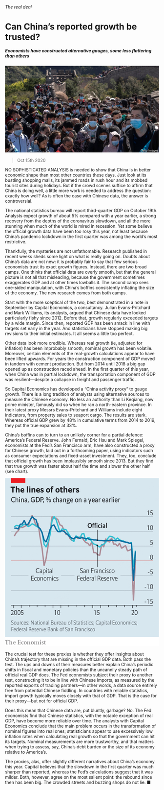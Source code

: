 ###### The real deal

# Can China’s reported growth be trusted? 

##### Economists have constructed alternative gauges, some less flattering than others 

![image](images/20201017_FNP001.jpg) 

> Oct 15th 2020 


NO SOPHISTICATED ANALYSIS is needed to show that China is in better economic shape than most other countries these days. Just look at its bustling shopping malls, its jammed roads in rush hour and its mobbed tourist sites during holidays. But if the crowd scenes suffice to affirm that China is doing well, a little more work is needed to address the question: exactly how well? As is often the case with Chinese data, the answer is controversial.


The national statistics bureau will report third-quarter GDP on October 19th. Analysts expect growth of about 5% compared with a year earlier, a strong recovery from the depths of the coronavirus slowdown, and all the more stunning when much of the world is mired in recession. Yet some believe the official growth data have been too rosy this year, not least because China’s pandemic lockdown in the first quarter was among the world’s most restrictive.



Thankfully, the mysteries are not unfathomable. Research published in recent weeks sheds some light on what is really going on. Doubts about China’s data are not new: it is probably fair to say that few serious economists trust its exact growth figures. Instead, there are two broad camps. One thinks that official data are overly smooth, but that the general picture is not all that misleading, because the government sometimes exaggerates GDP and at other times lowballs it. The second camp sees one-sided manipulation, with China’s boffins consistently inflating the size of the economy. The new research comes from both camps.


Start with the more sceptical of the two, best demonstrated in a note in September by Capital Economics, a consultancy. Julian Evans-Pritchard and Mark Williams, its analysts, argued that Chinese data have looked particularly fishy since 2012. Before that, growth regularly exceeded targets by a wide margin. Since then, reported GDP has been smack in line with targets set early in the year. And statisticians have stopped making big revisions to their initial estimates. It all seems a little too perfect.


Other data look more credible. Whereas real growth (ie, adjusted for inflation) has been improbably smooth, nominal growth has been volatile. Moreover, certain elements of the real-growth calculations appear to have been lifted upwards. For years the construction component of GDP moved in tandem with cement production. But from 2014 until 2018 a big gap opened up as construction raced ahead. In the first quarter of this year, when China was in partial lockdown, the transportation component of GDP was resilient—despite a collapse in freight and passenger traffic.


So Capital Economics has developed a “China activity proxy” to gauge growth. There is a long tradition of analysts using alternative sources to measure the Chinese economy. No less an authority than Li Keqiang, now prime minister, famously did so when he ran a north-eastern province. In their latest proxy Messrs Evans-Pritchard and Williams include eight indicators, from property sales to seaport cargo. The results are stark. Whereas official GDP grew by 48% in cumulative terms from 2014 to 2019, they put the true expansion at 33%.


China’s boffins can to turn to an unlikely corner for a partial defence: America’s Federal Reserve. John Fernald, Eric Hsu and Mark Spiegel, economists at the Fed’s San Francisco arm, have also constructed a proxy for Chinese growth, laid out in a forthcoming paper, using indicators such as consumer expectations and fixed-asset investment. They, too, conclude that official growth has been implausibly smooth since 2013. But they find that true growth was faster about half the time and slower the other half (see chart).

![image](images/20201017_FNC128.png) 



The crucial test for these proxies is whether they offer insights about China’s trajectory that are missing in the official GDP data. Both pass the test. The ups and downs of their measures better explain China’s periodic shifts in fiscal and monetary policies than the uncannily steady path of official real GDP does. The Fed economists subject their proxy to another test, constructing it to be in line with Chinese imports, as measured by the reported exports of trading partners—in other words, a data source entirely free from potential Chinese fiddling. In countries with reliable statistics, import growth typically moves closely with that of GDP. That is the case for their proxy—but not for official GDP.


Does this mean that Chinese data are, put bluntly, garbage? No. The Fed economists find that Chinese statistics, with the notable exception of real GDP, have become more reliable over time. The analysts with Capital Economics conclude that the main problem occurs in the transformation of nominal figures into real ones; statisticians appear to use excessively low inflation rates when calculating real growth so that the government can hit its targets. Nominal measurements are more trustworthy, and that matters when trying to assess, say, China’s debt burden or the size of its economy relative to America’s.


The proxies, alas, offer slightly different narratives about China’s economy this year. Capital believes that the slowdown in the first quarter was much sharper than reported, whereas the Fed’s calculations suggest that it was milder. Both, however, agree on the most salient point: the rebound since then has been big. The crowded streets and buzzing shops do not lie. ■

